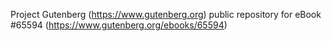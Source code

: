 Project Gutenberg (https://www.gutenberg.org) public repository for
eBook #65594 (https://www.gutenberg.org/ebooks/65594)
